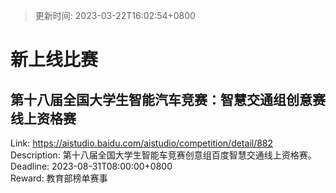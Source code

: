 > 更新时间: 2023-03-22T16:02:54+0800 

# 新上线比赛


## 第十八届全国大学生智能汽车竞赛：智慧交通组创意赛线上资格赛
Link: https://aistudio.baidu.com/aistudio/competition/detail/882  
Description: 第十八届全国大学生智能车竞赛创意组百度智慧交通线上资格赛。  
Deadline: 2023-08-31T08:00:00+0800  
Reward: 教育部榜单赛事  

